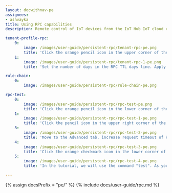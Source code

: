 ```yaml
---
layout: docwithnav-pe
assignees:
- ashvayka
title: Using RPC capabilities
description: Remote control of IoT devices from the IoT Hub IoT cloud using RPC feature

tenant-profile-rpc:
    0:
        image: /images/user-guide/persistent-rpc/tenant-rpc-pe.png
        title: 'Click the orange pencil icon in the upper corner of the screen to enter dashboard edit mode.'
    1:
        image: /images/user-guide/persistent-rpc/tenant-rpc-1-pe.png
        title: 'Set the number of days in the RPC TTL days line. Apply changes by clicking the orange checkmark icon in the upper right corner of the page.'

rule-chain:
    0:
        image: /images/user-guide/persistent-rpc/rule-chain-pe.png

rpc-test:
    0:
        image: /images/user-guide/persistent-rpc/rpc-test-pe.png
        title: 'Click the orange pencil icon in the lower corner of the screen to enter dashboard edit mode.'
    1:
        image: /images/user-guide/persistent-rpc/rpc-test-1-pe.png
        title: 'Click the pencil icon in the upper right corner of the RPC debug terminal to enter widget edit mode.'
    3:
        image: /images/user-guide/persistent-rpc/rpc-test-2-pe.png
        title: 'Move to the Advanced tab, increase request timeout of RPC and check the box "RPC request persistent" to enable it. Click the orange checkmark icon in the upper corner of the window to apply the changes.'
    4:
        image: /images/user-guide/persistent-rpc/rpc-test-3-pe.png
        title: 'Click the orange checkmark icon in the lower corner of the screen to save all applied changes.'
    5:
        image: /images/user-guide/persistent-rpc/rpc-test-4-pe.png
        title: 'In the tutorial, we will use the command "test". As you can see, the response contains RPC ID.'

---
```


{% assign docsPrefix = "pe/" %}
{% include docs/user-guide/rpc.md %}